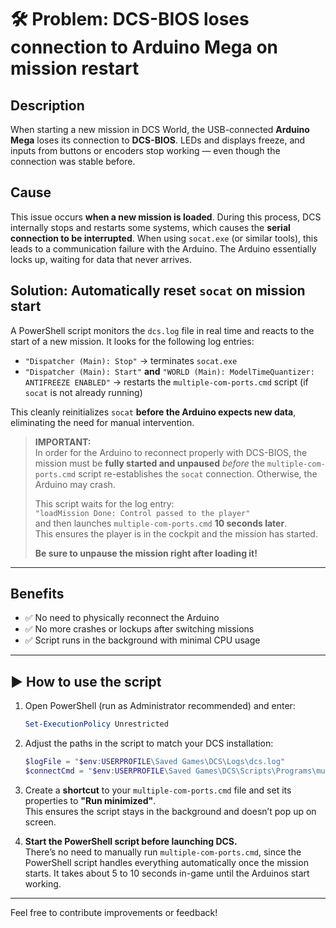 # 🛠 Problem: DCS-BIOS loses connection to Arduino Mega on mission restart

## Description  
When starting a new mission in DCS World, the USB-connected **Arduino Mega** loses its connection to **DCS-BIOS**. LEDs and displays freeze, and inputs from buttons or encoders stop working — even though the connection was stable before.

## Cause  
This issue occurs **when a new mission is loaded**. During this process, DCS internally stops and restarts some systems, which causes the **serial connection to be interrupted**. When using `socat.exe` (or similar tools), this leads to a communication failure with the Arduino. The Arduino essentially locks up, waiting for data that never arrives.

## Solution: Automatically reset `socat` on mission start  
A PowerShell script monitors the `dcs.log` file in real time and reacts to the start of a new mission. It looks for the following log entries:

- `"Dispatcher (Main): Stop"` → terminates `socat.exe`  
- `"Dispatcher (Main): Start"` **and** `"WORLD (Main): ModelTimeQuantizer: ANTIFREEZE ENABLED"` → restarts the `multiple-com-ports.cmd` script (if `socat` is not already running)

This cleanly reinitializes `socat` **before the Arduino expects new data**, eliminating the need for manual intervention.

> **IMPORTANT:**  
> In order for the Arduino to reconnect properly with DCS-BIOS, the mission must be **fully started and unpaused** *before* the `multiple-com-ports.cmd` script re-establishes the `socat` connection. Otherwise, the Arduino may crash.  
>  
> This script waits for the log entry:  
> `"loadMission Done: Control passed to the player"`  
> and then launches `multiple-com-ports.cmd` **10 seconds later**.  
> This ensures the player is in the cockpit and the mission has started.  
>  
> **Be sure to unpause the mission right after loading it!**

---

## Benefits  
- ✅ No need to physically reconnect the Arduino  
- ✅ No more crashes or lockups after switching missions  
- ✅ Script runs in the background with minimal CPU usage

---

## ▶️ How to use the script

1. Open PowerShell (run as Administrator recommended) and enter:

    ```powershell
    Set-ExecutionPolicy Unrestricted
    ```

2. Adjust the paths in the script to match your DCS installation:

    ```powershell
    $logFile = "$env:USERPROFILE\Saved Games\DCS\Logs\dcs.log" 
    $connectCmd = "$env:USERPROFILE\Saved Games\DCS\Scripts\Programs\multiple-com-ports.cmd.lnk"
    ```

3. Create a **shortcut** to your `multiple-com-ports.cmd` file and set its properties to **"Run minimized"**.  
   This ensures the script stays in the background and doesn’t pop up on screen.

4. **Start the PowerShell script before launching DCS.**  
   There’s no need to manually run `multiple-com-ports.cmd`, since the PowerShell script handles everything automatically once the mission starts. 
   It takes about 5 to 10 seconds in-game until the Arduinos start working.

---

Feel free to contribute improvements or feedback!
